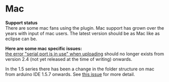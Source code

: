 Mac
==
**Support status**  
There are some mac fans using the plugin. Mac support has grown over the years with input of mac users. The latest version should be as Mac like as eclipse can be.

**Here are some mac specific issues:**  
[the error "serial port is in use" when uploading](http://eclipse.baeyens.it/rlogiacco/faq.shtml#/troubleshooting) should no longer exists from version 2.4 (not yet released at the time of writing) onwards.

In the 1.5 series there has been a change in the folder structure on mac from arduino IDE 1.5.7 onwards. See [this issue](https://github.com/jantje/arduino-eclipse-plugin/pull/180) for more detail. 

